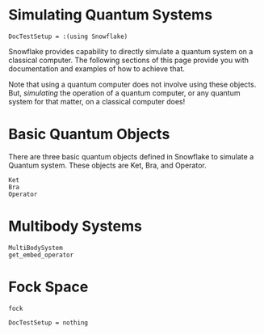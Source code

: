 # Simulating Quantum Systems
```@meta
DocTestSetup = :(using Snowflake)
```

Snowflake provides capability to directly simulate a quantum system on a classical computer. The following sections of this page provide you with documentation and examples of how to achieve that.

Note that using a quantum computer does not involve using these objects. But, _simulating_ the operation of a quantum computer, or any quantum system for that matter, on a classical computer does!

# Basic Quantum Objects

There are three basic quantum objects defined in Snowflake to simulate a Quantum system. These objects are Ket, Bra, and Operator.

```@docs
Ket
Bra
Operator
```

# Multibody Systems

```@docs
MultiBodySystem
get_embed_operator
```

# Fock Space

```@docs
fock
```

```@meta
DocTestSetup = nothing
```
